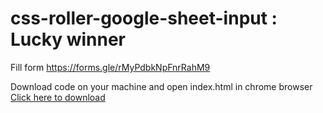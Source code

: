 # css-roller-google-sheet-input : Lucky winner

Fill form https://forms.gle/rMyPdbkNpFnrRahM9

Download code on your machine and open index.html in chrome browser
[Click here to download](https://github.com/Er-sumit/css-roller-google-sheet-input.git)
